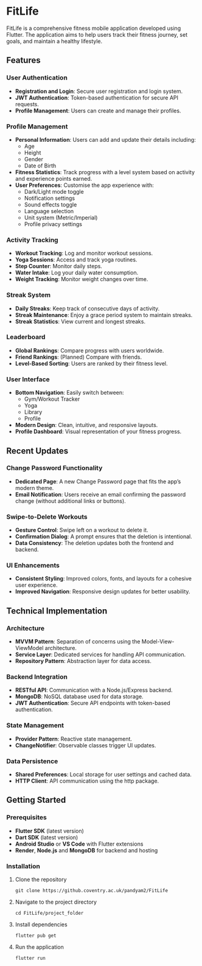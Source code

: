 # FitLife

FitLife is a comprehensive fitness mobile application developed using Flutter. The application aims to help users track their fitness journey, set goals, and maintain a healthy lifestyle.

## Features

### User Authentication

- **Registration and Login**: Secure user registration and login system.
- **JWT Authentication**: Token-based authentication for secure API requests.
- **Profile Management**: Users can create and manage their profiles.

### Profile Management

- **Personal Information**: Users can add and update their details including:
  - Age
  - Height
  - Gender
  - Date of Birth
- **Fitness Statistics**: Track progress with a level system based on activity and experience points earned.
- **User Preferences**: Customise the app experience with:
  - Dark/Light mode toggle
  - Notification settings
  - Sound effects toggle
  - Language selection
  - Unit system (Metric/Imperial)
  - Profile privacy settings

### Activity Tracking

- **Workout Tracking**: Log and monitor workout sessions.
- **Yoga Sessions**: Access and track yoga routines.
- **Step Counter**: Monitor daily steps.
- **Water Intake**: Log your daily water consumption.
- **Weight Tracking**: Monitor weight changes over time.

### Streak System

- **Daily Streaks**: Keep track of consecutive days of activity.
- **Streak Maintenance**: Enjoy a grace period system to maintain streaks.
- **Streak Statistics**: View current and longest streaks.

### Leaderboard

- **Global Rankings**: Compare progress with users worldwide.
- **Friend Rankings**: (Planned) Compare with friends.
- **Level-Based Sorting**: Users are ranked by their fitness level.

### User Interface

- **Bottom Navigation**: Easily switch between:
  - Gym/Workout Tracker
  - Yoga
  - Library
  - Profile
- **Modern Design**: Clean, intuitive, and responsive layouts.
- **Profile Dashboard**: Visual representation of your fitness progress.

## Recent Updates

### Change Password Functionality

- **Dedicated Page**: A new Change Password page that fits the app’s modern theme.
- **Email Notification**: Users receive an email confirming the password change (without additional links or buttons).

### Swipe-to-Delete Workouts

- **Gesture Control**: Swipe left on a workout to delete it.
- **Confirmation Dialog**: A prompt ensures that the deletion is intentional.
- **Data Consistency**: The deletion updates both the frontend and backend.

### UI Enhancements

- **Consistent Styling**: Improved colors, fonts, and layouts for a cohesive user experience.
- **Improved Navigation**: Responsive design updates for better usability.

## Technical Implementation

### Architecture

- **MVVM Pattern**: Separation of concerns using the Model-View-ViewModel architecture.
- **Service Layer**: Dedicated services for handling API communication.
- **Repository Pattern**: Abstraction layer for data access.

### Backend Integration

- **RESTful API**: Communication with a Node.js/Express backend.
- **MongoDB**: NoSQL database used for data storage.
- **JWT Authentication**: Secure API endpoints with token-based authentication.

### State Management

- **Provider Pattern**: Reactive state management.
- **ChangeNotifier**: Observable classes trigger UI updates.

### Data Persistence

- **Shared Preferences**: Local storage for user settings and cached data.
- **HTTP Client**: API communication using the http package.

## Getting Started

### Prerequisites

- **Flutter SDK** (latest version)
- **Dart SDK** (latest version)
- **Android Studio** or **VS Code** with Flutter extensions
- **Render**, **Node.js** and **MongoDB** for backend and hosting

### Installation

1. Clone the repository
   ```
   git clone https://github.coventry.ac.uk/pandyam2/FitLife
   ```
2. Navigate to the project directory
   ```
   cd FitLife/project_folder
   ```
3. Install dependencies
   ```
   flutter pub get
   ```
4. Run the application
   ```
   flutter run
   ```
